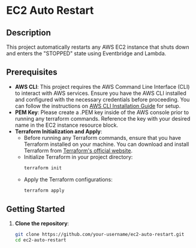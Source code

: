 # EC2 Auto Restart 

## Description

This project automatically restarts any AWS EC2 instance that shuts down and enters the "STOPPED" state using Eventbridge and Lambda.

## Prerequisites

- **AWS CLI**: This project requires the AWS Command Line Interface (CLI) to interact with AWS services. Ensure you have the AWS CLI installed and configured with the necessary credentials before proceeding. You can follow the instructions on [AWS CLI Installation Guide](https://aws.amazon.com/cli/) for setup.
- **PEM Key**: Please create a .PEM key inside of the AWS console prior to running any terraform commands. Reference the key with your desired name in the EC2 instance resource block.
- **Terraform Initialization and Apply**:
   - Before running any Terraform commands, ensure that you have Terraform installed on your machine. You can download and install Terraform from [Terraform's official website](https://www.terraform.io/downloads.html).
   - Initialize Terraform in your project directory:
     ```bash
     terraform init
     ```
   - Apply the Terraform configurations:
     ```bash
     terraform apply
     ```

## Getting Started

1. **Clone the repository**:
   ```bash
   git clone https://github.com/your-username/ec2-auto-restart.git
   cd ec2-auto-restart

